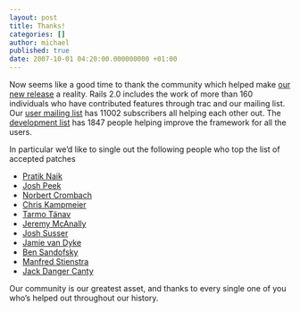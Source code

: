 ```yaml
---
layout: post
title: Thanks!
categories: []
author: michael
published: true
date: 2007-10-01 04:20:00.000000000 +01:00
---
```

<p>Now seems like a good time to thank the community which helped make <a href="https://rubyonrails.org/2007/9/30/rails-2-0-0-preview-release">our new release</a> a reality.  Rails 2.0 includes the work of more than 160 individuals who have contributed features through trac and our mailing list.  Our <a href="http://groups.google.com/group/rubyonrails-talk/">user mailing list</a> has 11002 subscribers all helping each other out. The <a href="http://groups.google.com/group/rubyonrails-core">development list</a> has 1847 people helping improve the framework for all the users.</p>
<p>In particular we&#8217;d like to single out the following people who top the list of accepted patches</p>
<ul>
	<li><a href="http://m.onkey.org/">Pratik Naik</a></li>
	<li><a href="http://joshpeek.com/">Josh Peek</a></li>
	<li><a href="http://primetheory.org/">Norbert Crombach</a></li>
	<li><a href="http://www.shiftcommathree.com/">Chris Kampmeier</a></li>
	<li><a href="http://www.workingwithrails.com/person/7168-tarmo-t-nav">Tarmo Tänav</a></li>
	<li><a href="http://www.mrneighborly.com/">Jeremy McAnally</a></li>
	<li><a href="http://blog.hasmanythrough.com/">Josh Susser</a></li>
	<li><a href="http://www.fearoffish.co.uk/">Jamie van Dyke</a></li>
	<li><a href="http://www.sandofsky.com/">Ben Sandofsky</a></li>
	<li><a href="http://operation0.org/">Manfred Stienstra</a></li>
	<li><a href="http://6brand.com/">Jack Danger Canty</a></li>
</ul>
<p>Our community is our greatest asset, and thanks to every single one of you who&#8217;s helped out throughout our history.</p>